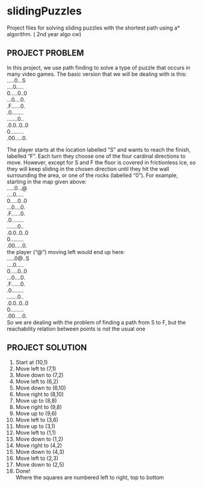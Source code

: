<H1>slidingPuzzles</H1> 
Project files for solving sliding puzzles with the shortest path using a* algorithm. ( 2nd year algo cw)

<h2>PROJECT PROBLEM</h2>
In this project, we use path finding to solve a type of puzzle that occurs in many video games. The basic version that we will be dealing with is this: <BR> 
.....0...S <BR> 
....0..... <BR> 
0.....0..0 <BR> 
...0....0. <BR> 
.F......0. <BR> 
.0........ <BR> 
.......0.. <BR> 
.0.0..0..0 <BR> 
0......... <BR> 
.00.....0. <BR> 

The player starts at the location labelled “S” and wants to reach the finish, labelled “F”. Each turn they choose one of the four cardinal directions to move. However, except for S and F the floor is covered in frictionless ice, so they will keep sliding in the chosen direction until they hit the wall surrounding the area, or one of the rocks (labelled “0”). For example, starting in the map given above:<BR> 
.....0...@ <BR> 
....0..... <BR> 
0.....0..0 <BR> 
...0....0. <BR> 
.F......0. <BR> 
.0........ <BR> 
.......0.. <BR> 
.0.0..0..0 <BR> 
0......... <BR> 
.00.....0. <BR> 
the player (“@”) moving left would end up here:<BR> 
.....0@..S <BR> 
....0..... <BR> 
0.....0..0 <BR> 
...0....0. <BR> 
.F......0. <BR> 
.0........ <BR> 
.......0.. <BR> 
.0.0..0..0 <BR> 
0......... <BR> 
.00.....0. <BR> 
So we are dealing with the problem of finding a path from S to F, but the reachability relation between points is not the usual one <BR> 

<h2>PROJECT SOLUTION</h2>

1. Start at (10,1)<BR> 
2. Move left to (7,1)<BR> 
3. Move down to (7,2)<BR> 
4. Move left to (6,2)<BR> 
5. Move down to (6,10)<BR> 
6. Move right to (8,10)<BR> 
7. Move up to (8,8)<BR> 
8. Move right to (9,8)<BR> 
9. Move up to (9,6)<BR> 
10. Move left to (3,6)<BR> 
11. Move up to (3,1)<BR> 
12. Move left to (1,1)<BR> 
13. Move down to (1,2)<BR> 
14. Move right to (4,2)<BR> 
15. Move down to (4,3)<BR> 
16. Move left to (2,3)<BR> 
17. Move down to (2,5)<BR> 
18. Done!<BR> 
Where the squares are numbered left to right, top to bottom
